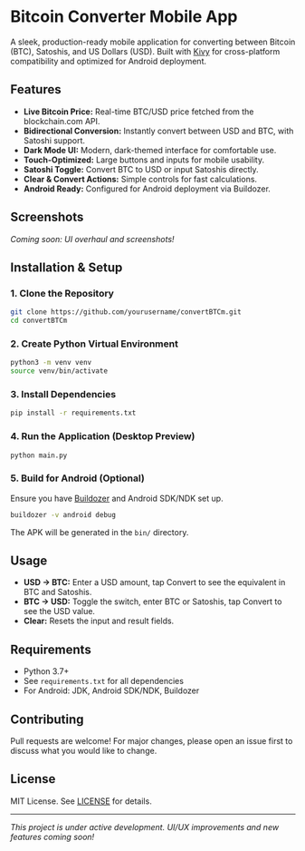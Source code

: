 # Bitcoin Converter Mobile App

A sleek, production-ready mobile application for converting between Bitcoin (BTC), Satoshis, and US Dollars (USD). Built with [Kivy](https://kivy.org/) for cross-platform compatibility and optimized for Android deployment.

## Features
- **Live Bitcoin Price:** Real-time BTC/USD price fetched from the blockchain.com API.
- **Bidirectional Conversion:** Instantly convert between USD and BTC, with Satoshi support.
- **Dark Mode UI:** Modern, dark-themed interface for comfortable use.
- **Touch-Optimized:** Large buttons and inputs for mobile usability.
- **Satoshi Toggle:** Convert BTC to USD or input Satoshis directly.
- **Clear & Convert Actions:** Simple controls for fast calculations.
- **Android Ready:** Configured for Android deployment via Buildozer.

## Screenshots
*Coming soon: UI overhaul and screenshots!*

## Installation & Setup

### 1. Clone the Repository
```bash
git clone https://github.com/yourusername/convertBTCm.git
cd convertBTCm
```

### 2. Create Python Virtual Environment
```bash
python3 -m venv venv
source venv/bin/activate
```

### 3. Install Dependencies
```bash
pip install -r requirements.txt
```

### 4. Run the Application (Desktop Preview)
```bash
python main.py
```

### 5. Build for Android (Optional)
Ensure you have [Buildozer](https://github.com/kivy/buildozer) and Android SDK/NDK set up.
```bash
buildozer -v android debug
```
The APK will be generated in the `bin/` directory.

## Usage
- **USD → BTC:** Enter a USD amount, tap Convert to see the equivalent in BTC and Satoshis.
- **BTC → USD:** Toggle the switch, enter BTC or Satoshis, tap Convert to see the USD value.
- **Clear:** Resets the input and result fields.

## Requirements
- Python 3.7+
- See `requirements.txt` for all dependencies
- For Android: JDK, Android SDK/NDK, Buildozer

## Contributing
Pull requests are welcome! For major changes, please open an issue first to discuss what you would like to change.

## License
MIT License. See [LICENSE](LICENSE) for details.

---
*This project is under active development. UI/UX improvements and new features coming soon!*
